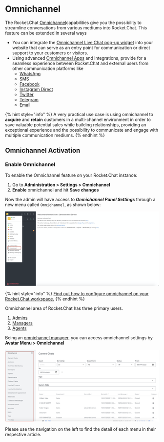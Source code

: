 # Omnichannel

The Rocket.Chat [Omnichannel](https://en.wikipedia.org/wiki/Omnichannel)capabilities give you the possibility to streamline conversations from various mediums into Rocket.Chat. This feature can be extended in several ways

* You can integrate the [Omnichannel Live Chat pop-up widget](livechat-widget-installation.md) into your website that can serve as an entry point for communication or direct support to your customers or visitors.
* Using advanced [Omnichannel Apps](../app-guides/omnichannel-apps/) and integrations, provide for a seamless experience between Rocket.Chat and external users from other communication platforms like
  * [WhatsApp](../app-guides/omnichannel-apps/whatsapp/)
  * [SMS](../app-guides/omnichannel-apps/sms.md)
  * [Facebook](../app-guides/omnichannel-apps/facebook-app/)
  * [Instagram Direct](../app-guides/omnichannel-apps/instagram-direct/)
  * [Twitter](../app-guides/omnichannel-apps/twitter-app/)
  * [Telegram](../app-guides/omnichannel-apps/telegram-app/)
  * [Email](../app-guides/omnichannel-apps/email-inboxes/)

{% hint style="info" %}
A very practical use case is using omnichannel to **acquire** and **retain** customers in a multi-channel environment in order to save valuable potential sales while building relationships, providing an exceptional experience and the possibility to communicate and engage with multiple communication mediums.
{% endhint %}

## Omnichannel Activation

### Enable Omnichannel

To enable the Omnichannel feature on your Rocket.Chat instance:

1. Go to **Administration > Settings > Omnichannel**
2. **Enable** omnichannel and hit **Save changes**

Now the admin will have access to _**Omnichannel Panel Settings**_ through a new menu called `Omnichannel`, as shown below:

![Omnichannel panel settings](<../../.gitbook/assets/image (587).png>)

{% hint style="info" %}
[Find out how to configure omnichannel on your Rocket.Chat workspace.](../administration/admin-panel/settings/omnichannel-admins-guide/)
{% endhint %}

Omnichannel area of Rocket.Chat has three primary users.

1. [Admins](https://docs.rocket.chat/guides/omnichannel-guides/omnichannel)
2. [Managers](https://docs.rocket.chat/guides/omnichannel-guides/omnichannel-manger-guides)
3. [Agents](https://docs.rocket.chat/guides/omnichannel/agents)

Being an [omnichannel manager](managers.md), you can access omnichannel settings by **Avatar Menu  > Omnichannel**

![Omnichannel panel](<../../.gitbook/assets/image (58).png>)

Please use the navigation on the left to find the detail of each menu in their respective article.
